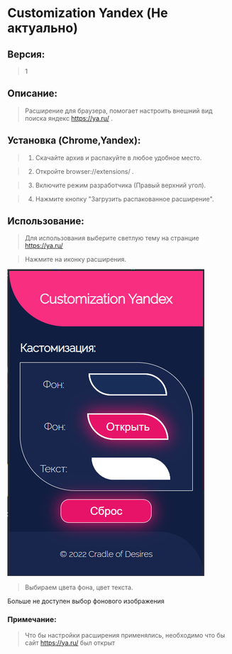 # Customization Yandex (Не актуально)

## Версия: 
> 1

## Описание:
> Расширение для браузера, помогает настроить внешний вид поиска яндекс https://ya.ru/ .

## Установка (Chrome,Yandex):

> 1) Скачайте архив и распакуйте в любое удобное место.


> 2) Откройте browser://extensions/ .


> 3) Включите режим разработчика (Правый верхний угол).


> 4) Нажмите кнопку "Загрузить распакованное расширение".


## Использование: 

> Для использования выберите светлую тему на странцие https://ya.ru/ 

> Нажмите на иконку расширения.


![Главное окно](/images/MainWindow.png)


> Выбираем цвета фона, цвет текста.

Больше не доступен выбор фонового изображения

### Примечание:

> Что бы настройки расширения применялись, необходимо что бы сайт https://ya.ru/ был открыт



